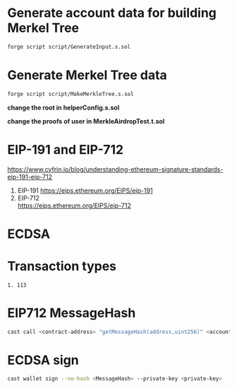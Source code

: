 # Generate account data for building Merkel Tree

```bash
forge script script/GenerateInput.s.sol
```

# Generate Merkel Tree data

```bash
forge script script/MakeMerkleTree.s.sol
```

**change the root in helperConfig.s.sol**

**change the proofs of user in MerkleAirdropTest.t.sol**

# EIP-191 and EIP-712

https://www.cyfrin.io/blog/understanding-ethereum-signature-standards-eip-191-eip-712

1. EIP-191
   https://eips.ethereum.org/EIPS/eip-191
2. EIP-712  
   https://eips.ethereum.org/EIPS/eip-712

# ECDSA

# Transaction types

    1. 113

# EIP712 MessageHash

```bash
cast call <contract-address> "getMessageHash(address,uint256)" <account-address> 25000000000000000000 --rpc-url http://localhost:8545
```

# ECDSA sign

```bash
cast wallet sign --no-hash <MessageHash> --private-key <private-key>
```

